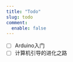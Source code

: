```yaml
---
title: "Todo"
slug: todo
comment:
  enable: false
---
```


<!-- + [ ] [Unipus自动刷新脚本](/script/reloadUnipus.user.js)
+ [ ] [IPTV](/object/cn.m3u) -->
+ [ ] Arduino入门
+ [ ] 计算机引导的进化之路